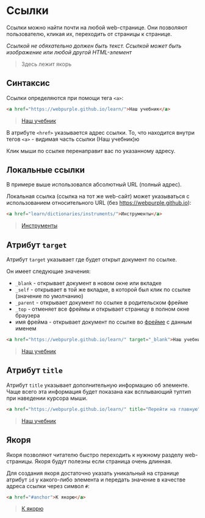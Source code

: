 # Ссылки

Ссылки можно найти почти на любой web-странице. Они позволяют пользователю, кликая их, переходить от страницы к странице.

_Ссылкой не обяхательно должен быть текст. Ссылкой может быть изображение или любой другой HTML-элемент_

> <p id="anchor">Здесь лежит якорь</p>

## Синтаксис

Ссылки определяются при помощи тега `<a>`:

```html
<a href="https://webpurple.github.io/learn/">Наш учебник</a>
```

> <a href="https://webpurple.github.io/learn/">Наш учебник</a>

В атрибуте `<href>` указывается адрес ссылки. То, что находится внутри тегов `<a>` - видимая часть ссылки (Наш учебник)ю

Клик мыши по ссылке перенаправит вас по указанному адресу.

## Локальные ссылки

В примере выше использовался абсолютный URL (полный адрес).

Локальная ссылка (ссылка на тот же web-сайт) может указываться с использованием относительного URL (без https://webpurple.github.io):

```html
<a href="learn/dictionaries/instruments/">Инструменты</a>
```

> <a href="https://webpurple.github.io/learn/dictionaries/instruments/">Инструменты</a>

## Атрибут `target`

Атрибут `target` указывает где будет открыт документ по ссылке.

Он имеет следующие значения:

- `_blank` - открывает документ в новом окне или вкладке
- `_self` - открывает в той же вкладке, в которой был клик по ссылке (значение по умолчанию)
- `_parent` - открывает документ по ссылке в родительском фрейме
- `_top` - отменяет все фреймы и открывает страницу в полном окне браузера
- имя фрейма - открывает документ по ссылке во [фрейме](html_frames.md) с данным именем

```html
<a href="https://webpurple.github.io/learn/" target="_blank">Наш учебник</a>
```

> <a href="https://webpurple.github.io/learn/" target="_blank">Наш учебник</a>

## Атрибут `title`

Атрибут `title` указывает дополнительную информацию об элементе. Чаще всего эта информация будет показана как всплывающий тултип при наведении курсора мыши.

```html
<a href="https://webpurple.github.io/learn/" title="Перейти на главную">Наш учебник</a>
```

> <a href="https://webpurple.github.io/learn/" title="Перейти на главную">Наш учебник</a>

## Якоря

Якоря позволяют читателю быстро переходить к нужному разделу web-страницы. Якоря будут полезны если страница очень длинная.

Для создания якоря достаточно указать уникальный на странице атрибут `id` у какого-либо элемента и передать значение в качестве адреса ссылки через символ `#`:

```html
<a href="#anchor">К якорю</a>
```

> <a href="#anchor">К якорю</a>
